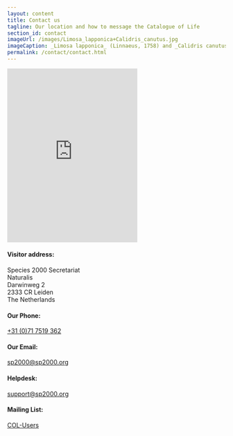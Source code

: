 ```yaml
---
layout: content
title: Contact us
tagline: Our location and how to message the Catalogue of Life
section_id: contact
imageUrl: /images/Limosa_lapponica+Calidris_canutus.jpg    
imageCaption: _Limosa lapponica_ (Linnaeus, 1758) and _Calidris canutus_ (Linnaeus, 1758) - [Photo CC By Donald Hobern](https://www.flickr.com/photos/dhobern/8738737007)
permalink: /contact/contact.html
---
```


  <div class='full'>
    <div class='row'>
      <div class='medium-8 columns'>
        <div class='form'>
          <div class='row'>
            <div class="embed" id="contact-map">
              <iframe src="https://www.google.com/maps/embed?pb=!1m18!1m12!1m3!1d2447.3215710042055!2d4.471177615939021!3d52.164846579748534!2m3!1f0!2f0!3f0!3m2!1i1024!2i768!4f13.1!3m3!1m2!1s0x47c5c6e420d64c0f%3A0x34beee6fe3741827!2sDarwinweg%202%2C%202333%20CR%20Leiden%2C%20Holland!5e0!3m2!1sda!2sdk!4v1603099880777!5m2!1sda!2sdk" width="640" height="400" frameborder="0" style="border:0; width: 100%" allowfullscreen=""></iframe>
              </div>
          </div>
        </div>
        <div class='two spacing'></div>
      </div>
      <div class='medium-4 columns'>
        <div class='contact-details'>
          <h4>Visitor address:</h4>
          <p>
          Species 2000 Secretariat<br/>
          Naturalis<br/>
          Darwinweg 2<br/>
          2333 CR Leiden<br/>
          The Netherlands
          </p>
          <h4>Our Phone:</h4>
          <p><a href="tel:+31 (0)71 7519 362">+31 (0)71 7519 362</a></p>
          <h4>Our Email:</h4>
          <p><a href="mailto:sp2000@sp2000.org">sp2000@sp2000.org</a></p>
          <h4>Helpdesk:</h4>
          <p><a href="mailto:support@sp2000.org">support@sp2000.org</a></p>
          <h4>Mailing List:</h4>
          <p><a href="https://lists.gbif.org/mailman/listinfo/col-users">COL-Users</a></p>
        </div>
      </div>
    </div>
  </div>
  <div class='four spacing'></div>